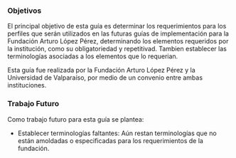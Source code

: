 ### Objetivos 

El principal objetivo de esta guía es determinar los requerimientos para los perfiles que serán utilizados en las futuras guías de implementación para la Fundación Arturo López Pérez, determinando los elementos requeridos por la institución, como su obligatoriedad y repetitivad. Tambien establecer las terminologías asociadas a los elementos que lo requerian. 

Esta guía fue realizada por la Fundación Arturo López Pérez y la Universidad de Valparaíso, por medio de un convenio entre ambas instituciones. 


### Trabajo Futuro

Como trabajo futuro para esta guía se plantea:

* Establecer terminologías faltantes: Aún restan terminologías que no están amoldadas o especificadas para los requerimientos de la fundación.

